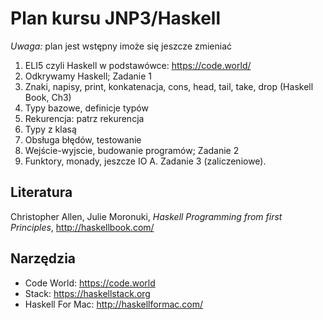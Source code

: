 # Plan kursu JNP3/Haskell

*Uwaga:* plan jest wstępny imoże się jeszcze zmieniać

1. ELI5 czyli Haskell w podstawówce: https://code.world/ 
2. Odkrywamy Haskell; Zadanie 1
3. Znaki, napisy, print, konkatenacja, cons, head, tail, take, drop (Haskell Book, Ch3)
4. Typy bazowe, definicje typów
5. Rekurencja: patrz rekurencja
6. Typy z klasą
7. Obsługa błędów, testowanie
8. Wejście-wyjscie, budowanie programów; Zadanie 2
9. Funktory, monady, jeszcze IO
A. Zadanie 3 (zaliczeniowe).

## Literatura

Christopher Allen, Julie Moronuki, *Haskell Programming from first Principles*, http://haskellbook.com/

## Narzędzia

* Code World: https://code.world
* Stack: https://haskellstack.org
* Haskell For Mac: http://haskellformac.com/
